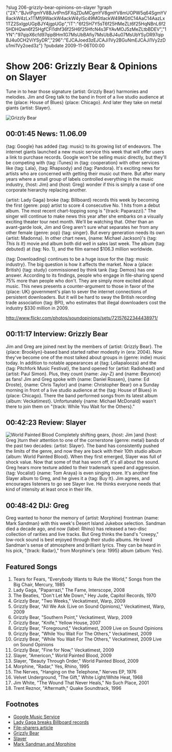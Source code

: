 ?slug 206-grizzly-bear-opinions-on-slayer
?graph {"2X":"BJvtPgmYV8BJvtPmSFXqZDuMCgmYV8gmYV8mUOPW5q64SgmYV8ackW4zLx1TMfj9WackW4ackW4ylSc49MGtlackW49MGtlC14AaC14AazLx1TZ2SxIgpUGpBJY4jgpUGp","IT":"6f25H7Y5sT6f25HMeZLt6f25HqNBnL6f25HDHQwn6f25HgfCFI1dhf36f25H6f25HfcN4s3FYAvMOJ5zMeZLtbBDEV","1YN":"97qipX6cfd97qipBHm1G7MsUbBAfiy7MsUbBJ4u07MsUbYSyDR97qipBJ4u0CH2ViYSyDR","296":"EJCAJoed3zEJCAJi1Vy2BGuNmEJCAJi1Vy2zDu1mi1Vy2oed3z"}
?pubdate 2009-11-06T00:00

# Show 206: Grizzly Bear & Opinions on Slayer
Tune in to hear those signature {artist: Grizzly Bear} harmonies and melodies. Jim and Greg talk to the band in front of a live studio audience at the {place: House of Blues} {place: Chicago}. And later they take on metal giants {artist: Slayer}.

![Grizzly Bear](http://static.soundopinions.org/images/2009/grizzlybear1.jpg)

## 00:01:45 News: 11.06.09
{tag: Google} has added {tag: music} to its growing list of endeavors. The internet giants launched a new music service this week that will offer users a link to purchase records. Google won't be selling music directly, but they'll be competing with {tag: iTunes} in {tag: cooperation} with other services like {tag: Lala}, {tag: Rhapsody} and {tag: Pandora}. It's exciting news for artists who are concerned with getting their music out there. But after many years where a small group of labels controlled everything in the music industry, {host: Jim} and {host: Greg} wonder if this is simply a case of one corporate hierarchy replacing another.

{artist: Lady Gaga} broke {tag: Billboard} records this week by becoming the first {genre: pop} artist to score 4 consecutive No. 1 hits from a debut album. The most recent chart-topping song is "{track: Paparazzi}." The singer will continue to make news this year after she embarks on a visually exciting theater tour next month. We'll be watching that. Other than an avant-garde look, Jim and Greg aren't sure what separates her from any other female {genre: pop} {tag: singer}. But every generation needs its own {artist: Madonna}. In other chart news, {name: Michael Jackson}'s {tag: *This Is It*} movie and album both did well in sales last week. The album {tag: debuted} at {tag: No. 1}, and the film earned $106.3 million worldwide.

{tag: Downloading} continues to be a huge issue for the {tag: music industry}. The big question is how it affects the market. Now a {place: British} {tag: study} commissioned by think tank {tag: Demos} has one answer. According to its findings, people who engage in file-sharing spend 75% more than people who don't. They are simply more excited about music. This news presents a counter-argument to those in favor of the {place: UK} government's plan to sever the internet connections of persistent downloaders. But it will be hard to sway the British recording trade association {tag: BPI}, who estimates that illegal downloaders cost the industry $330 million in 2009.

http://www.flickr.com/photos/soundopinions/sets/72157622344438971/

## 00:11:17 Interview: Grizzly Bear
Jim and Greg are joined next by the members of {artist: Grizzly Bear}. The {place: Brooklyn}-based band started rather modestly in {era: 2004}. Now they've become one of the most talked about groups in {genre: indie} music today. In addition to notable appearances at {tag: Lollapalooza} and the {tag: Pitchfork Music Festival}, the band opened for {artist: Radiohead} and {artist: Paul Simon}. Plus, they count {name: Jay-Z} and {name: Beyonce} as fans! Jim and Greg spoke with {name: Daniel Rossen}, {name: Ed Droste}, {name: Chris Taylor} and {name: Christopher Bear} on a Sunday morning in front of a live studio audience at the {tag: House of Blues} in {place: Chicago}. There the band performed songs from its latest album {album: Veckatimest}. Unfortunately {name: Michael McDonald} wasn't there to join them on "{track: While You Wait for the Others}."

## 00:42:23 Review: Slayer 
![World Painted Blood](http://is4.mzstatic.com/image/thumb/Music6/v4/f2/10/a8/f210a835-9fdd-d877-29d9-d3f4c50f414b/source/600x600bb.jpg "414425/1039424428")
Completely shifting gears, {host: Jim }and {host: Greg }turn their attention to one of the cornerstone {genre: metal} bands of the past two decades: {artist: Slayer}. The band has consistently pushed the limits of the genre, and now they are back with their 10th studio album {album: World Painted Blood}. When they first emerged, Slayer was full of shock value. Now that some of that has worn off, it's all about the sound. Greg hears more texture added to their trademark speed and aggression. {tag: Vocalist} {name: Tom Araya} is even singing more. It's another fine Slayer album to Greg, and he gives it a {tag: Buy It}. Jim agrees, and encourages listeners to go see Slayer live. He thinks everyone needs that kind of intensity at least once in their life.

## 00:48:42 DIJ: Greg
Greg wanted to honor the memory of {artist: Morphine} frontman {name: Mark Sandman} with this week's Desert Island Jukebox selection. Sandman died a decade ago, and now {label: Rhino} has released a two-disc collection of rarities and live tracks. But Greg thinks the band's "creepy," low-rock sound is best enjoyed through their studio albums. He loved Sandman's sense of atmosphere and brilliant lyrics. They can be heard in his pick, "{track: Radar}," from Morphine's {era: 1995} album {album: Yes}.

## Featured Songs
1. Tears for Fears, "Everybody Wants to Rule the World," Songs from the Big Chair, Mercury, 1985
2. Lady Gaga, "Paparrazi," The Fame, Interscope, 2008
3. The Beatles, "Don't Let Me Down," Hey Jude, Capitol Records, 1970
4. Grizzly Bear, "Two Weeks," Veckatimest, Warp, 2009
5. Grizzly Bear, "All We Ask (Live on Sound Opinions)," Veckatimest, Warp, 2009 
6. Grizzly Bear, "Southern Point," Veckatimest, Warp, 2009
7. Grizzly Bear, "Knife," Yellow House, 2007
8. Grizzly Bear, "Foreground," Veckatimest, 2009 Live on Sound Opinions
9. Grizzly Bear, "While You Wait For The Others," Veckatimest, 2009
10. Grizzly Bear, "While You Wait For The Others," Veckatimest, 2009 Live on Sound Opinions
11. Grizzly Bear, "Fine for Now," Veckatimest, 2009
12. Slayer, "Americon," World Painted Blood, 2009
13. Slayer, "Beauty Through Order," World Painted Blood, 2009
14. Morphine, "Radar," Yes, Rhino, 1995
15. The Nerves, "Hanging on the Telephone," Nerves EP, 1976
16. Velvet Underground, "The Gift," White Light/White Heat, 1968
17. Jim White, "The Wound That Never Heals," No Such Place, 2001
18. Trent Reznor, "Aftermath," Quake Soundtrack, 1996

## Footnotes 
- [Google Music Service](http://techcrunch.com/2009/10/21/google-music-service-the-screenshots/)
- [Lady Gaga breaks Billboard records](http://www.billboard.com/articles/columns/chart-beat/266834/lady-gaga-billboard-chart-monster#/column/chartbeat/lady-gaga-billboard-chart-monster-1004032726.story0)
- [File-sharers article](http://news.bbc.co.uk/2/hi/technology/8337887.stm)
- [Grizzly Bear](http://grizzly-bear.net/)
- [Slayer](http://www.slayer.net/)
- [Mark Sandman and Morphine](http://www.huffingtonpost.com/tony-sachs/life-after-death-the-lega_b_225352.html)
